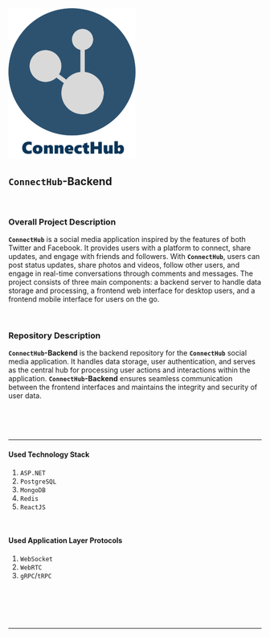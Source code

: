 <img src="./assets/connecthub-logo.png" height="300"/>
<br>


## `ConnectHub`-Backend

<br>

### Overall Project Description   
**`ConnectHub`** is a social media application inspired by the features of both Twitter and Facebook. It provides users with a platform to connect, share updates, and engage with friends and followers. With **`ConnectHub`**, users can post status updates, share photos and videos, follow other users, and engage in real-time conversations through comments and messages. The project consists of three main components: a backend server to handle data storage and processing, a frontend web interface for desktop users, and a frontend mobile interface for users on the go.

<br>

### Repository Description
**`ConnectHub`-Backend** is the backend repository for the **`ConnectHub`** social media application. It handles data storage, user authentication, and serves as the central hub for processing user actions and interactions within the application. **`ConnectHub`-Backend** ensures seamless communication between the frontend interfaces and maintains the integrity and security of user data.


<br>
<br>
<br>

---

#### Used Technology Stack
1. `ASP.NET`
2. `PostgreSQL`
3. `MongoDB`
4. `Redis`
5. `ReactJS`

<br>

#### Used Application Layer Protocols
1. `WebSocket`
2. `WebRTC`
3. `gRPC`/`tRPC`


<br>
<br>
<br>
<br>

---

<br>